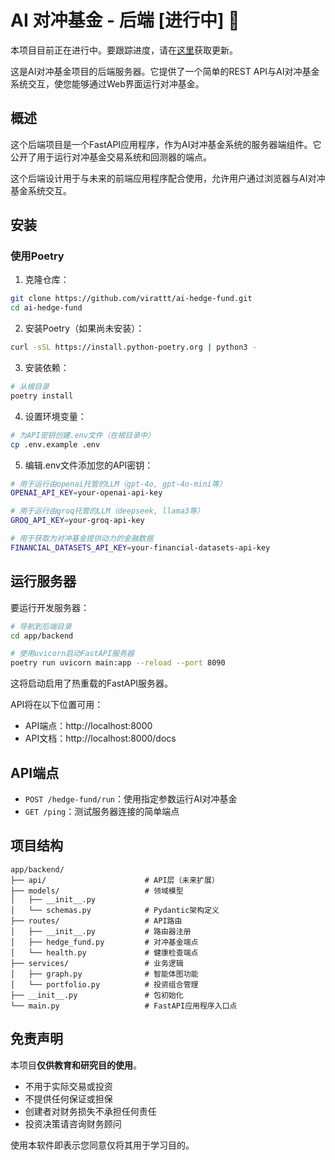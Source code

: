 # AI 对冲基金 - 后端 [进行中] 🚧
本项目目前正在进行中。要跟踪进度，请在[这里](https://x.com/virattt)获取更新。

这是AI对冲基金项目的后端服务器。它提供了一个简单的REST API与AI对冲基金系统交互，使您能够通过Web界面运行对冲基金。

## 概述

这个后端项目是一个FastAPI应用程序，作为AI对冲基金系统的服务器端组件。它公开了用于运行对冲基金交易系统和回测器的端点。

这个后端设计用于与未来的前端应用程序配合使用，允许用户通过浏览器与AI对冲基金系统交互。

## 安装

### 使用Poetry

1. 克隆仓库：
```bash
git clone https://github.com/virattt/ai-hedge-fund.git
cd ai-hedge-fund
```

2. 安装Poetry（如果尚未安装）：
```bash
curl -sSL https://install.python-poetry.org | python3 -
```

3. 安装依赖：
```bash
# 从根目录
poetry install
```

4. 设置环境变量：
```bash
# 为API密钥创建.env文件（在根目录中）
cp .env.example .env
```

5. 编辑.env文件添加您的API密钥：
```bash
# 用于运行由openai托管的LLM（gpt-4o, gpt-4o-mini等）
OPENAI_API_KEY=your-openai-api-key

# 用于运行由groq托管的LLM（deepseek, llama3等）
GROQ_API_KEY=your-groq-api-key

# 用于获取为对冲基金提供动力的金融数据
FINANCIAL_DATASETS_API_KEY=your-financial-datasets-api-key
```

## 运行服务器

要运行开发服务器：

```bash
# 导航到后端目录
cd app/backend

# 使用uvicorn启动FastAPI服务器
poetry run uvicorn main:app --reload --port 8090
```

这将启动启用了热重载的FastAPI服务器。

API将在以下位置可用：
- API端点：http://localhost:8000
- API文档：http://localhost:8000/docs

## API端点

- `POST /hedge-fund/run`：使用指定参数运行AI对冲基金
- `GET /ping`：测试服务器连接的简单端点

## 项目结构

```
app/backend/
├── api/                      # API层（未来扩展）
├── models/                   # 领域模型
│   ├── __init__.py
│   └── schemas.py            # Pydantic架构定义
├── routes/                   # API路由
│   ├── __init__.py           # 路由器注册
│   ├── hedge_fund.py         # 对冲基金端点
│   └── health.py             # 健康检查端点
├── services/                 # 业务逻辑
│   ├── graph.py              # 智能体图功能
│   └── portfolio.py          # 投资组合管理
├── __init__.py               # 包初始化
└── main.py                   # FastAPI应用程序入口点
```

## 免责声明

本项目**仅供教育和研究目的使用**。

- 不用于实际交易或投资
- 不提供任何保证或担保
- 创建者对财务损失不承担任何责任
- 投资决策请咨询财务顾问

使用本软件即表示您同意仅将其用于学习目的。 